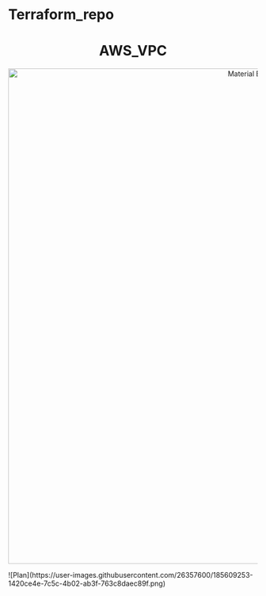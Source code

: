 # Terraform_repo
<h1 align="center">AWS_VPC</h1>
<p align="center">
    <img width="1000" src="https://user-images.githubusercontent.com/26357600/185609253-1420ce4e-7c5c-4b02-ab3f-763c8daec89f.png" alt="Material Bread logo">
</p>
![Plan](https://user-images.githubusercontent.com/26357600/185609253-1420ce4e-7c5c-4b02-ab3f-763c8daec89f.png)


